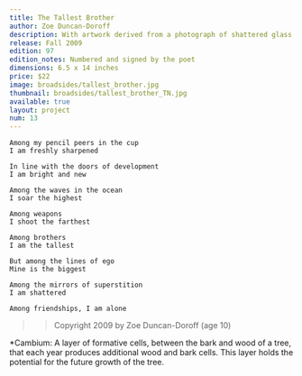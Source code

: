 ```yaml
---
title: The Tallest Brother
author: Zoe Duncan-Doroff
description: With artwork derived from a photograph of shattered glass. The type is handset Gill Sans with display type Donatello which is printed from a polymer plate. The types and image were printed using a Vandercook 219 proofing press. This is the third in the Cambium* Broadside Series which honors the work of young writers and acknowledges the fresh insights of growing minds.
release: Fall 2009
edition: 97
edition_notes: Numbered and signed by the poet
dimensions: 6.5 x 14 inches
price: $22
image: broadsides/tallest_brother.jpg
thumbnail: broadsides/tallest_brother_TN.jpg
available: true
layout: project
num: 13
---
```

```
Among my pencil peers in the cup
I am freshly sharpened

In line with the doors of development
I am bright and new

Among the waves in the ocean
I soar the highest

Among weapons
I shoot the farthest

Among brothers
I am the tallest

But among the lines of ego
Mine is the biggest

Among the mirrors of superstition
I am shattered

Among friendships, I am alone
```

>> Copyright 2009 by Zoe Duncan-Doroff (age 10)


*Cambium: A layer of formative cells, between the bark and wood of a tree, that each year produces additional wood and bark cells. This layer holds the potential for the future growth of the tree.

